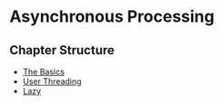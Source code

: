 # Asynchronous Processing


## Chapter Structure
- [The Basics](./basic.md)
- [User Threading](./green.md)
- [Lazy](./lazy.md)

